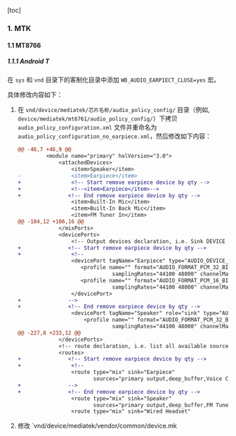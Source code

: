 [toc]

### 1. MTK

#### 1.1 MT8766

##### 1.1.1 Android T

在 `sys` 和 `vnd` 目录下的客制化目录中添加 `WB_AUDIO_EARPIECT_CLOSE=yes` 宏。

具体修改内容如下：

1. 在 `vnd/device/mediatek/芯片名称/audio_policy_config/` 目录（例如, `device/mediatek/mt6761/audio_policy_config/`）下拷贝 `audio_policy_configuration.xml` 文件并重命名为 `audio_policy_configuration_no_earpiece.xml`，然后修改如下内容：

   ```diff
   @@ -46,7 +46,9 @@
            <module name="primary" halVersion="3.0">
                <attachedDevices>
                    <item>Speaker</item>
   -                <item>Earpiece</item>
   +                <!-- Start remove earpiece device by qty -->
   +                <!--<item>Earpiece</item>-->
   +               <!-- End remove earpiece device by qty -->
                    <item>Built-In Mic</item>
                    <item>Built-In Back Mic</item>
                    <item>FM Tuner In</item>
   @@ -104,12 +106,16 @@
                </mixPorts>
                <devicePorts>
                    <!-- Output devices declaration, i.e. Sink DEVICE PORT -->
   +               <!-- Start remove earpiece device by qty -->
   +                <!--
                    <devicePort tagName="Earpiece" type="AUDIO_DEVICE_OUT_EARPIECE" role="sink">
                       <profile name="" format="AUDIO_FORMAT_PCM_32_BIT"
                                 samplingRates="44100 48000" channelMasks="AUDIO_CHANNEL_OUT_MONO"/>
                       <profile name="" format="AUDIO_FORMAT_PCM_16_BIT"
                                 samplingRates="44100 48000" channelMasks="AUDIO_CHANNEL_OUT_MONO"/>
                    </devicePort>
   +               -->
   +               <!-- End remove earpiece device by qty -->
                    <devicePort tagName="Speaker" role="sink" type="AUDIO_DEVICE_OUT_SPEAKER">
                        <profile name="" format="AUDIO_FORMAT_PCM_32_BIT"
                                 samplingRates="44100 48000" channelMasks="AUDIO_CHANNEL_OUT_STEREO"/>
   @@ -227,8 +233,12 @@
                </devicePorts>
                <!-- route declaration, i.e. list all available sources for a given sink -->
                <routes>
   +               <!-- Start remove earpiece device by qty -->
   +                <!--
                    <route type="mix" sink="Earpiece"
                           sources="primary output,deep_buffer,Voice Call In"/>
   +               -->
   +               <!-- End remove earpiece device by qty -->
                    <route type="mix" sink="Speaker"
                           sources="primary output,deep_buffer,FM Tuner In,Voice Call In"/>
                    <route type="mix" sink="Wired Headset"
   ```

2. 修改 `vnd/device/mediatek/vendor/common/device.mk 